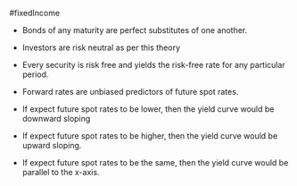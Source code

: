 #fixedIncome 

- Bonds of any maturity are perfect substitutes of one another.

- Investors are risk neutral as per this theory
- Every security is risk free and yields the risk-free rate for any particular period. 



- Forward rates are unbiased predictors of future spot rates.
- If expect future spot rates to be lower, then the yield curve would be downward sloping 
- If expect future spot rates to be higher, then the yield curve would be upward sloping.
- If expect future spot rates to be the same, then the yield curve would be parallel to the x-axis.